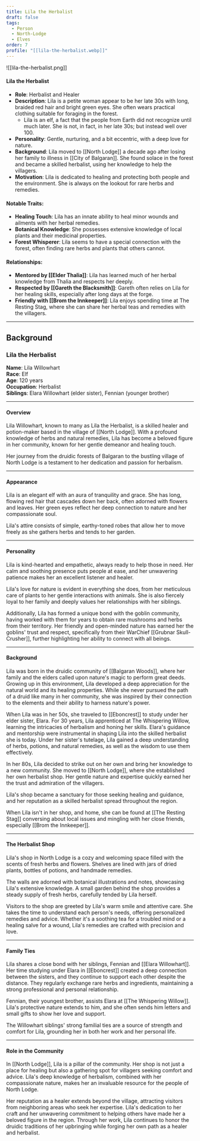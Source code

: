 ```yaml
---
title: Lila the Herbalist
draft: false
tags:
  - Person
  - North-Lodge
  - Elves
order: 7
profile: "[[lila-the-herbalist.webp]]"
---
```

![[lila-the-herbalist.png]]
#### Lila the Herbalist

- **Role**: Herbalist and Healer
- **Description**: Lila is a petite woman appear to be her late 30s with long, braided red hair and bright green eyes. She often wears practical clothing suitable for foraging in the forest.
	- Lila is an elf, a fact that the people from Earth did not recognize until much later. She is not, in fact, in her late 30s; but instead well over 100. 
- **Personality**: Gentle, nurturing, and a bit eccentric, with a deep love for nature.
- **Background**: Lila moved to [[North Lodge]] a decade ago after losing her family to illness in [[City of Balgaran]]. She found solace in the forest and became a skilled herbalist, using her knowledge to help the villagers.
- **Motivation**: Lila is dedicated to healing and protecting both people and the environment. She is always on the lookout for rare herbs and remedies.

#### Notable Traits:

- **Healing Touch**: Lila has an innate ability to heal minor wounds and ailments with her herbal remedies.
- **Botanical Knowledge**: She possesses extensive knowledge of local plants and their medicinal properties.
- **Forest Whisperer**: Lila seems to have a special connection with the forest, often finding rare herbs and plants that others cannot.

#### Relationships:

- **Mentored by [[Elder Thalia]]**: Lila has learned much of her herbal knowledge from Thalia and respects her deeply.
- **Respected by [[Gareth the Blacksmith]]**: Gareth often relies on Lila for her healing skills, especially after long days at the forge.
- **Friendly with [[Brom the Innkeeper]]**: Lila enjoys spending time at The Resting Stag, where she can share her herbal teas and remedies with the villagers.


---

## Background

### Lila the Herbalist

**Name**: Lila Willowhart  
**Race**: Elf  
**Age**: 120 years  
**Occupation**: Herbalist  
**Siblings**: Elara Willowhart (elder sister), Fennian (younger brother)

---

#### Overview

Lila Willowhart, known to many as Lila the Herbalist, is a skilled healer and potion-maker based in the village of [[North Lodge]]. With a profound knowledge of herbs and natural remedies, Lila has become a beloved figure in her community, known for her gentle demeanor and healing touch. 

Her journey from the druidic forests of Balgaran to the bustling village of North Lodge is a testament to her dedication and passion for herbalism.

---

#### Appearance

Lila is an elegant elf with an aura of tranquility and grace. She has long, flowing red hair that cascades down her back, often adorned with flowers and leaves. Her green eyes reflect her deep connection to nature and her compassionate soul. 

Lila's attire consists of simple, earthy-toned robes that allow her to move freely as she gathers herbs and tends to her garden.

---

#### Personality

Lila is kind-hearted and empathetic, always ready to help those in need. Her calm and soothing presence puts people at ease, and her unwavering patience makes her an excellent listener and healer. 

Lila's love for nature is evident in everything she does, from her meticulous care of plants to her gentle interactions with animals. She is also fiercely loyal to her family and deeply values her relationships with her siblings. 

Additionally, Lila has formed a unique bond with the goblin community, having worked with them for years to obtain rare mushrooms and herbs from their territory. Her friendly and open-minded nature has earned her the goblins' trust and respect, specifically from their WarChief [[Grubnar Skull-Crusher]], further highlighting her ability to connect with all beings.

---

#### Background

Lila was born in the druidic community of [[Balgaran Woods]], where her family and the elders called upon nature's magic to perform great deeds. Growing up in this environment, Lila developed a deep appreciation for the natural world and its healing properties. While she never pursued the path of a druid like many in her community, she was inspired by their connection to the elements and their ability to harness nature's power.

When Lila was in her 50s, she traveled to [[Eboncrest]] to study under her elder sister, Elara. For 30 years, Lila apprenticed at The Whispering Willow, learning the intricacies of herbalism and honing her skills. Elara's guidance and mentorship were instrumental in shaping Lila into the skilled herbalist she is today. Under her sister's tutelage, Lila gained a deep understanding of herbs, potions, and natural remedies, as well as the wisdom to use them effectively.

In her 80s, Lila decided to strike out on her own and bring her knowledge to a new community. She moved to [[North Lodge]], where she established her own herbalist shop. Her gentle nature and expertise quickly earned her the trust and admiration of the villagers. 

Lila's shop became a sanctuary for those seeking healing and guidance, and her reputation as a skilled herbalist spread throughout the region.

When Lila isn't in her shop, and home, she can be found at [[The Resting Stag]] conversing about local issues and mingling with her close friends, especially [[Brom the Innkeeper]].

---

#### The Herbalist Shop

Lila's shop in North Lodge is a cozy and welcoming space filled with the scents of fresh herbs and flowers. Shelves are lined with jars of dried plants, bottles of potions, and handmade remedies. 

The walls are adorned with botanical illustrations and notes, showcasing Lila's extensive knowledge. A small garden behind the shop provides a steady supply of fresh herbs, carefully tended by Lila herself.

Visitors to the shop are greeted by Lila's warm smile and attentive care. She takes the time to understand each person's needs, offering personalized remedies and advice. Whether it's a soothing tea for a troubled mind or a healing salve for a wound, Lila's remedies are crafted with precision and love.

---

#### Family Ties

Lila shares a close bond with her siblings, Fennian and [[Elara Willowhart]]. Her time studying under Elara in [[Eboncrest]] created a deep connection between the sisters, and they continue to support each other despite the distance. They regularly exchange rare herbs and ingredients, maintaining a strong professional and personal relationship.

Fennian, their youngest brother, assists Elara at [[The Whispering Willow]]. Lila's protective nature extends to him, and she often sends him letters and small gifts to show her love and support. 

The Willowhart siblings' strong familial ties are a source of strength and comfort for Lila, grounding her in both her work and her personal life.

---

#### Role in the Community

In [[North Lodge]], Lila is a pillar of the community. Her shop is not just a place for healing but also a gathering spot for villagers seeking comfort and advice. Lila's deep knowledge of herbalism, combined with her compassionate nature, makes her an invaluable resource for the people of North Lodge.

Her reputation as a healer extends beyond the village, attracting visitors from neighboring areas who seek her expertise. Lila's dedication to her craft and her unwavering commitment to helping others have made her a beloved figure in the region. Through her work, Lila continues to honor the druidic traditions of her upbringing while forging her own path as a healer and herbalist.